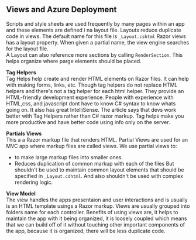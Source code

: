 ## Views and Azure Deployment
Scripts and style sheets are used frequently by many pages within an app and these elements are defined i na layout file. Layouts reduce duplicate code in views. The default name for this file is `_Layout.cshtml`  Razor views has a layout property. When given a partial name, the view engine searches for the layout file.  
A Layout can also reference more sections by calling `RenderSection`. This helps organize where parge elements should be placed.

**Tag Helpers**  
Tag Helps help create and render HTML elements on Razor files. It can help with making forms, links, etc. Though tag helpers do not replace HTML helpers and there's not a tag helper for each html helper. They provide an HTML-friendly development experience. People with experience with HTML,css, and javascript dont have to know C# syntax to know whats going on. It also has great IntelliSense. The article says that devs work better with Tag Helpers rather than C# razor markup. Tag helps make you more productive and have better code using info only on the server. 

**Partials Views**  
This a a Razor markup file that renders HTML. Partial Views are used for an MVC app where markup files are called views. We use partial views to:  
- to make large markup files into smaller ones.
- Reduces duplication of common markup with each of the files
But shouldn't be used to maintain common layout elements that should be specified in `_Layout.cdhtml`. And also shouldn't be used with complex rendering logic.

**View Model**  
The view handles the apps presentaion and user interactions and is usually is an HTML template usings a Razor markup. Views are usually grouped into folders name for each controller. Benefits of using views are, it helps to maintain the app with it being organized, it is loosely coupled which means that we can build off of it without touching other important components of the app, because it is organized, there will be less duplicate code.
